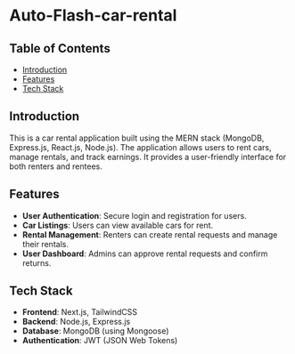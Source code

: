 # Auto-Flash-car-rental

## Table of Contents
- [Introduction](#introduction)
- [Features](#features)
- [Tech Stack](#tech-stack)

## Introduction
This is a car rental application built using the MERN stack (MongoDB, Express.js, React.js, Node.js). The application allows users to rent cars, manage rentals, and track earnings. It provides a user-friendly interface for both renters and rentees.

## Features
- **User Authentication**: Secure login and registration for users.
- **Car Listings**: Users can view available cars for rent.
- **Rental Management**: Renters can create rental requests and manage their rentals.
- **User Dashboard**: Admins can approve rental requests and confirm returns.


## Tech Stack
- **Frontend**: Next.js, TailwindCSS
- **Backend**: Node.js, Express.js
- **Database**: MongoDB (using Mongoose)
- **Authentication**: JWT (JSON Web Tokens)


